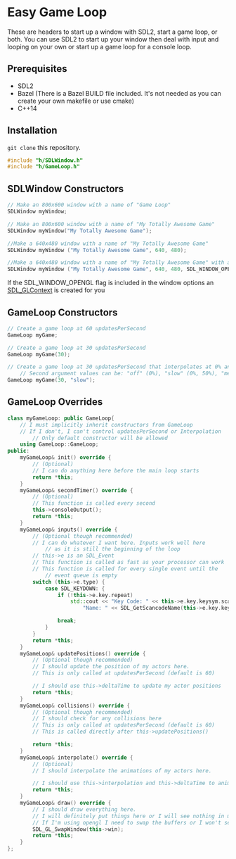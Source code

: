 # Easy Game Loop

These are headers to start up a window with SDL2, start a game loop, or both. You can use SDL2 to start up your window then deal with input and looping on your own or start up a game loop for a console loop.

## Prerequisites

* SDL2
* Bazel (There is a Bazel BUILD file included. It's not needed as you can create your own makefile or use cmake)
* C++14

## Installation

`git clone` this repository.

```C++
#include "h/SDLWindow.h"
#include "h/GameLoop.h"
```

## SDLWindow Constructors

```C++
// Make an 800x600 window with a name of "Game Loop"
SDLWindow myWindow;

// Make an 800x600 window with a name of "My Totally Awesome Game"
SDLWindow myWindow("My Totally Awesome Game");

//Make a 640x480 window with a name of "My Totally Awesome Game"
SDLWindow myWindow ("My Totally Awesome Game", 640, 480);

//Make a 640x480 window with a name of "My Totally Awesome Game" with an OpenGL Context and no border (It's your responsibility to include opengl and compile/link against it)
SDLWindow myWindow ("My Totally Awesome Game", 640, 480, SDL_WINDOW_OPENGL|SDL_WINDOW_BORDERLESS);
```

If the SDL_WINDOW_OPENGL flag is included in the window options an [SDL_GLContext](https://wiki.libsdl.org/SDL_GL_CreateContext) is created for you

## GameLoop Constructors

```C++
// Create a game loop at 60 updatesPerSecond
GameLoop myGame;

// Create a game loop at 30 updatesPerSecond
GameLoop myGame(30);

// Create a game loop at 30 updatesPerSecond that interpolates at 0% and 50%
    // Second argument values can be: "off" (0%), "slow" (0%, 50%), "medium" (0%, 25%, 50%, 75%), "fast" (As fast as possible)
GameLoop myGame(30, "slow");
```

## GameLoop Overrides

```C++
class myGameLoop: public GameLoop{
    // I must implicitly inherit constructors from GameLoop
    // If I don't, I can't control updatesPerSecond or Interpolation
        // Only default constructor will be allowed
    using GameLoop::GameLoop;
public:
    myGameLoop& init() override {
        // (Optional)
        // I can do anything here before the main loop starts
        return *this;
    }
    myGameLoop& secondTimer() override {
    	// (Optional)
    	// This function is called every second
    	this->consoleOutput();
    	return *this;
    }
    myGameLoop& inputs() override {
        // (Optional though recommended)
        // I can do whatever I want here. Inputs work well here
            // as it is still the beginning of the loop
        // this->e is an SDL_Event
        // This function is called as fast as your processor can work
        // This function is called for every single event until the
            // event queue is empty
        switch (this->e.type) {
            case SDL_KEYDOWN: {
                if (!this->e.key.repeat)
                    std::cout << "Key Code: " << this->e.key.keysym.scancode << "\t" <<
                        "Name: " << SDL_GetScancodeName(this->e.key.keysym.scancode) << "\n";

                break;
            }
        }
        return *this;
    }
    myGameLoop& updatePositions() override {
        // (Optional though recommended)
        // I should update the position of my actors here.
        // This is only called at updatesPerSecond (default is 60)

        // I should use this->deltaTime to update my actor positions
        return *this;
    }
    myGameLoop& collisions() override {
        // (Optional though recommended)
        // I should check for any collisions here
        // This is only called at updatesPerSecond (default is 60)
        // This is called directly after this->updatePositions()

        return *this;
    }
    myGameLoop& interpolate() override {
        // (Optional)
        // I should interpolate the animations of my actors here.

        // I should use this->interpolation and this->deltaTime to animate my actors
        return *this;
    }
    myGameLoop& draw() override {
        // I should draw everything here.
        // I will definitely put things here or I will see nothing in my window.
        // If I'm using opengl I need to swap the buffers or I won't see anything
        SDL_GL_SwapWindow(this->win);
        return *this;
    }
};
```
